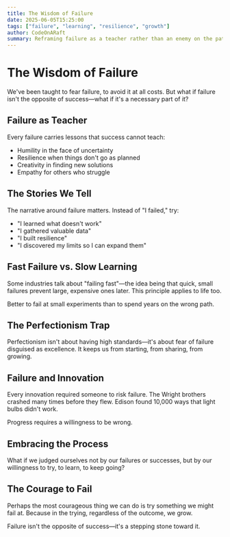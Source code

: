 ```yaml
---
title: The Wisdom of Failure
date: 2025-06-05T15:25:00
tags: ["failure", "learning", "resilience", "growth"]
author: CodeOnARaft
summary: Reframing failure as a teacher rather than an enemy on the path to growth.
---
```


# The Wisdom of Failure

We've been taught to fear failure, to avoid it at all costs. But what if failure isn't the opposite of success—what if it's a necessary part of it?

## Failure as Teacher

Every failure carries lessons that success cannot teach:

- Humility in the face of uncertainty
- Resilience when things don't go as planned
- Creativity in finding new solutions
- Empathy for others who struggle

## The Stories We Tell

The narrative around failure matters. Instead of "I failed," try:

- "I learned what doesn't work"
- "I gathered valuable data"
- "I built resilience"
- "I discovered my limits so I can expand them"

## Fast Failure vs. Slow Learning

Some industries talk about "failing fast"—the idea being that quick, small failures prevent large, expensive ones later. This principle applies to life too.

Better to fail at small experiments than to spend years on the wrong path.

## The Perfectionism Trap

Perfectionism isn't about having high standards—it's about fear of failure disguised as excellence. It keeps us from starting, from sharing, from growing.

## Failure and Innovation

Every innovation required someone to risk failure. The Wright brothers crashed many times before they flew. Edison found 10,000 ways that light bulbs didn't work.

Progress requires a willingness to be wrong.

## Embracing the Process

What if we judged ourselves not by our failures or successes, but by our willingness to try, to learn, to keep going?

## The Courage to Fail

Perhaps the most courageous thing we can do is try something we might fail at. Because in the trying, regardless of the outcome, we grow.

Failure isn't the opposite of success—it's a stepping stone toward it.
